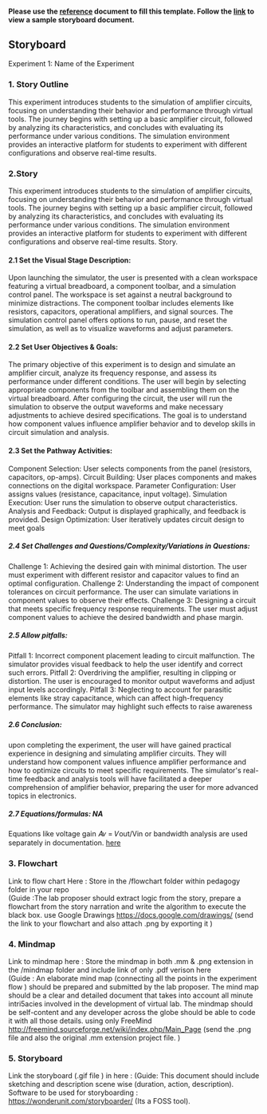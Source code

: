 #### Please use the [reference](https://github.com/virtual-labs/ph3-exp-dev-process/blob/main/storyboard/README.org) document to fill this template. Follow the [link](https://github.com/virtual-labs/ph3-exp-dev-process/tree/main/sample/storyboard) to view a sample storyboard document. 



## Storyboard

Experiment 1: Name of the Experiment

### 1. Story Outline

This experiment introduces students to the simulation of amplifier circuits, focusing on understanding their behavior and performance through virtual tools. The journey begins with setting up a basic amplifier circuit, followed by analyzing its characteristics, and concludes with evaluating its performance under various conditions. The simulation environment provides an interactive platform for students to experiment with different configurations and observe real-time results.

### 2.Story
This experiment introduces students to the simulation of amplifier circuits, focusing on understanding their behavior and performance through virtual tools. The journey begins with setting up a basic amplifier circuit, followed by analyzing its characteristics, and concludes with evaluating its performance under various conditions. The simulation environment provides an interactive platform for students to experiment with different configurations and observe real-time results. Story.


#### 2.1 Set the Visual Stage Description:
Upon launching the simulator, the user is presented with a clean workspace featuring a virtual breadboard, a component toolbar, and a simulation control panel. The workspace is set against a neutral background to minimize distractions. The component toolbar includes elements like resistors, capacitors, operational amplifiers, and signal sources. The simulation control panel offers options to run, pause, and reset the simulation, as well as to visualize waveforms and adjust parameters.
#### 2.2 Set User Objectives & Goals:
The primary objective of this experiment is to design and simulate an amplifier circuit, analyze its frequency response, and assess its performance under different conditions. The user will begin by selecting appropriate components from the toolbar and assembling them on the virtual breadboard. After configuring the circuit, the user will run the simulation to observe the output waveforms and make necessary adjustments to achieve desired specifications. The goal is to understand how component values influence amplifier behavior and to develop skills in circuit simulation and analysis.
#### 2.3 Set the Pathway Activities:

Component Selection: User selects components from the panel (resistors, capacitors, op-amps). Circuit Building: User places components and makes connections on the digital workspace. Parameter Configuration: User assigns values (resistance, capacitance, input voltage). Simulation Execution: User runs the simulation to observe output characteristics. Analysis and Feedback: Output is displayed graphically, and feedback is provided. Design Optimization: User iteratively updates circuit design to meet goals

##### 2.4 Set Challenges and Questions/Complexity/Variations in Questions:
Challenge 1: Achieving the desired gain with minimal distortion. The user must experiment with different resistor and capacitor values to find an optimal configuration.
Challenge 2: Understanding the impact of component tolerances on circuit performance. The user can simulate variations in component values to observe their effects.
Challenge 3: Designing a circuit that meets specific frequency response requirements. The user must adjust component values to achieve the desired bandwidth and phase margin.

##### 2.5 Allow pitfalls:
Pitfall 1: Incorrect component placement leading to circuit malfunction. The simulator provides visual feedback to help the user identify and correct such errors. Pitfall 2: Overdriving the amplifier, resulting in clipping or distortion. The user is encouraged to monitor output waveforms and adjust input levels accordingly. Pitfall 3: Neglecting to account for parasitic elements like stray capacitance, which can affect high-frequency performance. The simulator may highlight such effects to raise awareness
##### 2.6 Conclusion:
upon completing the experiment, the user will have gained practical experience in designing and simulating amplifier circuits. They will understand how component values influence amplifier performance and how to optimize circuits to meet specific requirements. The simulator's real-time feedback and analysis tools will have facilitated a deeper comprehension of amplifier behavior, preparing the user for more advanced topics in electronics.

##### 2.7 Equations/formulas: NA
Equations like voltage gain 𝐴𝑣 = 𝑉out/Vin or bandwidth analysis are used separately in documentation.
 [here](http://latex.codecogs.com/eqneditor/samples/example3.php) </b>


### 3. Flowchart
Link to flow chart Here : Store in the  /flowchart folder within pedagogy folder in your repo
<br>
(Guide :The lab proposer should extract logic from the story, prepare a flowchart from the story narration and write the algorithm to execute the black box.  use Google Drawings https://docs.google.com/drawings/ (send the link to your flowchart and also attach .png by exporting it )

### 4. Mindmap
 Link to mindmap here : Store the mindmap in both .mm & .png extension in the  /mindmap folder and include link of only .pdf verison here
 <br>
 (Guide : An elaborate mind map (connecting all the points in the experiment flow ) should be prepared and submitted by the lab proposer. The mind map should be a clear and detailed document that takes into account all minute intri5acies involved in the development of virtual lab. The mindmap should be self-content and any developer across the globe should be able to code it with all those details. using only FreeMind http://freemind.sourceforge.net/wiki/index.php/Main_Page (send the .png file and also the original .mm extension project file. )

### 5. Storyboard

Link the storyboard (.gif file ) in here :
(Guide: This document should include sketching and description scene wise (duration, action, description). Software to be used for storyboarding : https://wonderunit.com/storyboarder/ (Its a FOSS tool).
